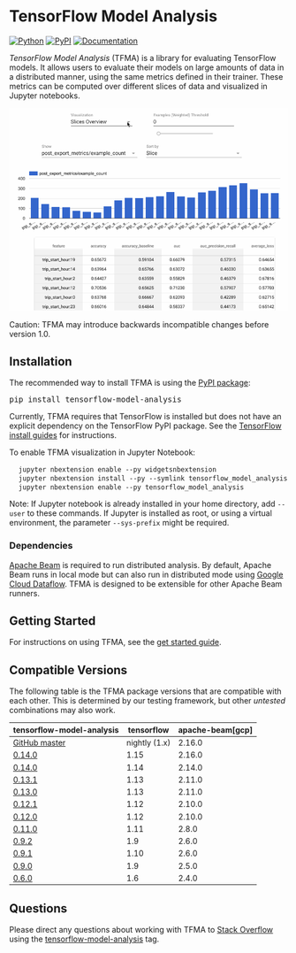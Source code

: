 <!-- See: www.tensorflow.org/tfx/model_analysis/ -->

# TensorFlow Model Analysis

[![Python](https://img.shields.io/pypi/pyversions/tensorflow-model-analysis.svg?style=plastic)](https://github.com/tensorflow/model-analysis)
[![PyPI](https://badge.fury.io/py/tensorflow-model-analysis.svg)](https://badge.fury.io/py/tensorflow-model-analysis)
[![Documentation](https://img.shields.io/badge/api-reference-blue.svg)](https://www.tensorflow.org/tfx/model_analysis/api_docs/python/tfma)

*TensorFlow Model Analysis* (TFMA) is a library for evaluating TensorFlow models.
It allows users to evaluate their models on large amounts of data in a
distributed manner, using the same metrics defined in their trainer. These
metrics can be computed over different slices of data and visualized in Jupyter
notebooks.

![TFMA Slicing Metrics Browser](https://raw.githubusercontent.com/tensorflow/model-analysis/master/g3doc/images/tfma-slicing-metrics-browser.gif)

Caution: TFMA may introduce backwards incompatible changes before version 1.0.

## Installation

The recommended way to install TFMA is using the
[PyPI package](https://pypi.org/project/tensorflow-model-analysis/):

<pre class="devsite-terminal devsite-click-to-copy">
pip install tensorflow-model-analysis
</pre>

Currently, TFMA requires that TensorFlow is installed but does not have an
explicit dependency on the TensorFlow PyPI package. See the
[TensorFlow install guides](https://www.tensorflow.org/install/) for instructions.

To enable TFMA visualization in Jupyter Notebook:

<pre class="prettyprint">
  <code class="devsite-terminal">jupyter nbextension enable --py widgetsnbextension</code>
  <code class="devsite-terminal">jupyter nbextension install --py --symlink tensorflow_model_analysis</code>
  <code class="devsite-terminal">jupyter nbextension enable --py tensorflow_model_analysis</code>
</pre>

Note: If Jupyter notebook is already installed in your home directory, add
`--user` to these commands. If Jupyter is installed as root, or using a virtual
environment, the parameter `--sys-prefix` might be required.

### Dependencies

[Apache Beam](https://beam.apache.org/) is required to run distributed analysis.
By default, Apache Beam runs in local mode but can also run in distributed mode
using [Google Cloud Dataflow](https://cloud.google.com/dataflow/). TFMA is
designed to be extensible for other Apache Beam runners.

## Getting Started

For instructions on using TFMA, see the [get started
guide](https://github.com/tensorflow/model-analysis/blob/master/g3doc/get_started.md).

## Compatible Versions

The following table is the TFMA package versions that are compatible with each
other. This is determined by our testing framework, but other *untested*
combinations may also work.

|tensorflow-model-analysis                                                           |tensorflow    |apache-beam[gcp]|
|------------------------------------------------------------------------------------|--------------|----------------|
|[GitHub master](https://github.com/tensorflow/model-analysis/blob/master/RELEASE.md)|nightly (1.x) |2.16.0          |
|[0.14.0](https://github.com/tensorflow/model-analysis/blob/v0.14.0/RELEASE.md)      |1.15          |2.16.0          |
|[0.14.0](https://github.com/tensorflow/model-analysis/blob/v0.14.0/RELEASE.md)      |1.14          |2.14.0          |
|[0.13.1](https://github.com/tensorflow/model-analysis/blob/v0.13.1/RELEASE.md)      |1.13          |2.11.0          |
|[0.13.0](https://github.com/tensorflow/model-analysis/blob/v0.13.0/RELEASE.md)      |1.13          |2.11.0          |
|[0.12.1](https://github.com/tensorflow/model-analysis/blob/v0.12.1/RELEASE.md)      |1.12          |2.10.0          |
|[0.12.0](https://github.com/tensorflow/model-analysis/blob/v0.12.0/RELEASE.md)      |1.12          |2.10.0          |
|[0.11.0](https://github.com/tensorflow/model-analysis/blob/v0.11.0/RELEASE.md)      |1.11          |2.8.0           |
|[0.9.2](https://github.com/tensorflow/model-analysis/blob/v0.9.2/RELEASE.md)        |1.9           |2.6.0           |
|[0.9.1](https://github.com/tensorflow/model-analysis/blob/v0.9.1/RELEASE.md)        |1.10          |2.6.0           |
|[0.9.0](https://github.com/tensorflow/model-analysis/blob/v0.9.0/RELEASE.md)        |1.9           |2.5.0           |
|[0.6.0](https://github.com/tensorflow/model-analysis/blob/v0.6.0/RELEASE.md)        |1.6           |2.4.0           |

## Questions

Please direct any questions about working with TFMA to
[Stack Overflow](https://stackoverflow.com) using the
[tensorflow-model-analysis](https://stackoverflow.com/questions/tagged/tensorflow-model-analysis)
tag.
